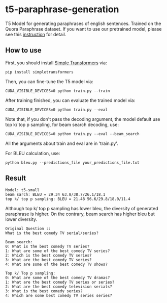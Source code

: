 # t5-paraphrase-generation
​T5 Model for generating paraphrases of english sentences. Trained on the Quora Paraphrase dataset. If you want to use our pretrained model, please see this [instruction](https://huggingface.co/Deep1994/t5-paraphrase-quora) for detail.

## How to use
First, you should install [Simple Transformers](https://github.com/ThilinaRajapakse/simpletransformers) via:
```
pip install simpletransformers
```

Then, you can fine-tune the T5 model via:
```
CUDA_VISIBLE_DEVICES=0 python train.py --train
```

After training finished, you can evaluate the trained model via:
```
CUDA_VISIBLE_DEVICES=0 python train.py --eval
```
Note that, if you don't pass the decoding argument, the model default use top k/ top p sampling, for beam search decoding, use:
```
CUDA_VISIBLE_DEVICES=0 python train.py --eval --beam_search
```

All the arguments about train and eval are in 'train.py'.


For BLEU calculation, use:
```
python bleu.py --predictions_file your_predictions_file.txt
```

## Result
```
Model: t5-small
beam sarch: BLEU = 29.34 63.8/38.7/26.1/18.1
top k/ top p sampling: BLEU = 21.48 56.6/29.8/18.0/11.4
```

Although top k/ top p sampling has lower bleu, the diversity of generated paraphrase is higher. On the contrary, beam search has higher bleu but lower diversity.

```
Original Question ::
What is the best comedy TV serial/series?

Beam search: 
0: What is the best comedy TV series?
1: What are some of the best comedy TV series?
2: Which is the best comedy TV series?
3: What are the best comedy TV series?
4: What are some of the best comedy TV shows?

Top k/ Top p sampling:
0: What are some of the best comedy TV dramas?
1: What are the best comedy TV series or series?
2: What are the best comedy television serials?
3: What is the best comedy series?
4: Which are some best comedy TV series series?
```
